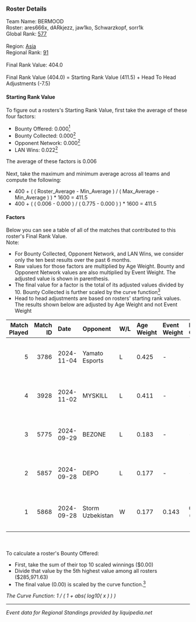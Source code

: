 ### Roster Details<br />
Team Name: BERMOOD<br />
Roster: ares666x, dARkjezz, jaw1ko, Schwarzkopf, sorr1k<br />
Global Rank: [577](../../standings_global_2025_02_28.md)<br />
<br />
Region: [Asia]( ../../standings_asia_2025_02_28.md)<br />
Regional Rank: [91]( ../../standings_asia_2025_02_28.md)<br />
<br />
Final Rank Value:  404.0<br />
<br />
Final Rank Value (404.0) = Starting Rank Value (411.5) + Head To Head Adjustments (-7.5)<br />

#### Starting Rank Value<br />
To figure out a rosters's Starting Rank Value, first take the average of these four factors:<br />
- Bounty Offered: 0.000[<sup>1</sup>](#table2)
- Bounty Collected: 0.000[<sup>2</sup>](#table1)
- Opponent Network: 0.000[<sup>2</sup>](#table1)
- LAN Wins: 0.022[<sup>2</sup>](#table1)

The average of these factors is 0.006<br />
<br />
Next, take the maximum and minimum average across all teams and compute the following:<br />
- 400 + ( ( Roster_Average - Min_Average ) / ( Max_Average - Min_Average ) ) * 1600 = 411.5
- 400 + ( ( 0.006 - 0.000 ) / ( 0.775 - 0.000 ) ) * 1600 = 411.5


#### Factors<br />
Below you can see a table of all of the matches that contributed to this roster's Final Rank Value.<br />
Note:<br />

- For Bounty Collected, Opponent Network, and LAN Wins, we consider only the ten best results over the past 6 months.
- Raw values for those factors are multiplied by Age Weight. Bounty and Opponent Network values are also multiplied by Event Weight. The adjusted value is shown in parenthesis.
- The final value for a factor is the total of its adjusted values divided by 10. Bounty Collected is further scaled by the curve function[<sup>3</sup>](#curveFunction)
- Head to head adjustments are based on rosters' starting rank values. The results shown below are adjusted by Age Weight and not Event Weight
<span id="table1"></span><br />


| Match Played | Match ID | Date       | Opponent         | W/L | Age Weight | Event Weight | Bounty Collected | Opponent Network | LAN Wins  | H2H Adj. | Roster                                          |
| -: | -: | :- | :- | :- | :- | :- | :- | :- | :- | -: | :- |
|            5 |     3786 | 2024-11-04 | Yamato Esports   | L   | 0.425      | -            | -                | -                | -         |    -4.67 | ares666x, dARkjezz, jaw1ko, Schwarzkopf, sorr1k |
|            4 |     3928 | 2024-11-02 | MYSKILL          | L   | 0.411      | -            | -                | -                | -         |    -2.22 | ares666x, dARkjezz, jaw1ko, Schwarzkopf, sorr1k |
|            3 |     5775 | 2024-09-29 | BEZONE           | L   | 0.183      | -            | -                | -                | -         |    -2.79 | ares, dARkjezz, jaw1ko, lordsei, Schwarzkopf    |
|            2 |     5857 | 2024-09-28 | DEPO             | L   | 0.177      | -            | -                | -                | -         |    -0.55 | ares, dARkjezz, jaw1ko, lordsei, Schwarzkopf    |
|            1 |     5868 | 2024-09-28 | Storm Uzbekistan | W   | 0.177      | 0.143        | 0.000 (0.000)    | 0.000 (0.000)    | 1 (0.177) |     2.69 | ares, dARkjezz, jaw1ko, lordsei, Schwarzkopf    |

<br />
<span id="table2"></span><br />
To calculate a roster's Bounty Offered:<br />

- First, take the sum of their top 10 scaled winnings ($0.00)
- Divide that value by the 5th highest value among all rosters ($285,971.63)
- The final value (0.00) is scaled by the curve function.[<sup>3</sup>](#curveFunction)

<span id="curveFunction"></span>_The Curve Function: 1 / ( 1 + abs( log10( x ) ) )_<br />

---
_Event data for Regional Standings provided by liquipedia.net_<br />
